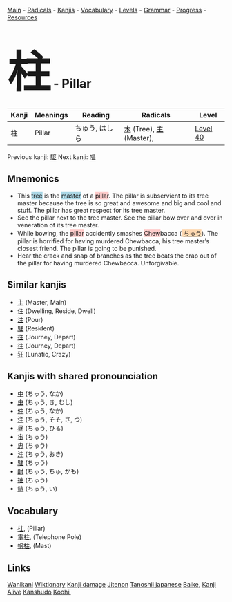 <style> bigfont {font-size: 100px}</style>
[Main](../README.md) -
[Radicals](../radicals.md) -
[Kanjis](../kanjis.md) -
[Vocabulary](../vocabulary.md) -
[Levels](../levels.md) -
[Grammar](../grammar.md) - 
[Progress](../progress.md) -
[Resources](../resources.md)
# <bigfont> 柱</bigfont> - Pillar 

| Kanji | Meanings | Reading | Radicals | Level |
| --- | --- | --- | --- | --- |
| 柱 | Pillar | ちゅう, はしら | [木](../radicals/木.md) (Tree), [主](../radicals/主.md) (Master),  | [Level 40](../levels/wk_level40.md) |

Previous kanji: [駆](駆.md) Next kanji: [唱](唱.md) 

## Mnemonics
 * This <span style="background-color:#ADD8E6"> tree</span> is the <span style="background-color:#ADD8E6"> master</span> of a <span style="background-color:#ffcccb"> pillar</span>. The pillar is subservient to its tree master because the tree is so great and awesome and big and cool and stuff. The pillar has great respect for its tree master.
* See the pillar next to the tree master. See the pillar bow over and over in veneration of its tree master.
* While bowing, the <span style="background-color:#ffcccb"> pillar</span> accidently smashes <span style="background-color:#ffcccb"> Chew</span>bacca (<span style="background-color:#fed8b1"> [ちゅう](https://jisho.org/search/ちゅう)</span>). The pillar is horrified for having murdered Chewbacca, his tree master’s closest friend. The pillar is going to be punished.
* Hear the crack and snap of branches as the tree beats the crap out of the pillar for having murdered Chewbacca. Unforgivable.


## Similar kanjis
 * [主](主.md) (Master, Main)
* [住](住.md) (Dwelling, Reside, Dwell)
* [注](注.md) (Pour)
* [駐](駐.md) (Resident)
* [往](往.md) (Journey, Depart)
* [往](往.md) (Journey, Depart)
* [狂](狂.md) (Lunatic, Crazy)



## Kanjis with shared pronounciation
 * [中](中.md) (ちゅう, なか)
* [虫](虫.md) (ちゅう, き, むし)
* [仲](仲.md) (ちゅう, なか)
* [注](注.md) (ちゅう, そそ, さ, つ)
* [昼](昼.md) (ちゅう, ひる)
* [宙](宙.md) (ちゅう)
* [忠](忠.md) (ちゅう)
* [沖](沖.md) (ちゅう, おき)
* [駐](駐.md) (ちゅう)
* [酎](酎.md) (ちゅう, ちゅ, かも)
* [抽](抽.md) (ちゅう)
* [鋳](鋳.md) (ちゅう, い)



## Vocabulary
 * [柱](../vocabulary/柱.md), (Pillar)
* [電柱](../vocabulary/柱.md), (Telephone Pole)
* [帆柱](../vocabulary/柱.md), (Mast)




## Links 


[Wanikani](https://www.wanikani.com/kanji/柱)
[Wiktionary](https://en.wiktionary.org/wiki/柱)
[Kanji damage](http://www.kanjidamage.com/kanji/search?utf8=✓&q=柱)
[Jitenon](https://jitenon.com/kanji/柱)
[Tanoshii japanese](https://www.tanoshiijapanese.com/dictionary/kanji.cfm?k=柱)
[Baike](https://baike.baidu.com/item/柱),
[Kanji Alive](https://app.kanjialive.com/柱)
[Kanshudo](https://www.kanshudo.com/searchmn?q=柱)
[Koohii](https://kanji.koohii.com/study/kanji/柱)
